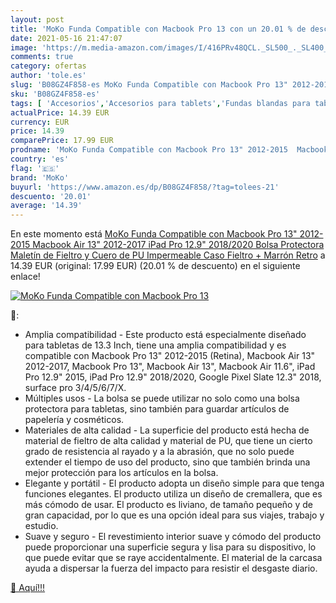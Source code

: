 ```yaml
---
layout: post
title: 'MoKo Funda Compatible con Macbook Pro 13 con un 20.01 % de descuento'
date: 2021-05-16 21:47:07
image: 'https://m.media-amazon.com/images/I/416PRv48QCL._SL500_._SL400_.jpg'
comments: true
category: ofertas
author: 'tole.es'
slug: 'B08GZ4F858-es MoKo Funda Compatible con Macbook Pro 13" 2012-2015...'
sku: 'B08GZ4F858-es'
tags: [ 'Accesorios','Accesorios para tablets','Fundas blandas para tablets','Fundas para tablets','Informática','ipad','moko', ]
actualPrice: 14.39 EUR
currency: EUR
price: 14.39
comparePrice: 17.99 EUR
prodname: 'MoKo Funda Compatible con Macbook Pro 13" 2012-2015  Macbook Air 13" 2012-2017  iPad Pro 12.9" 2018/2020  Bolsa Protectora Maletín de Fieltro y Cuero de PU Impermeable Caso  Fieltro + Marrón Retro'
country: 'es'
flag: '🇪🇸'
brand: 'MoKo'
buyurl: 'https://www.amazon.es/dp/B08GZ4F858/?tag=tolees-21'
descuento: '20.01'
average: '14.39'
---
```


En este momento está [MoKo Funda Compatible con Macbook Pro 13" 2012-2015  Macbook Air 13" 2012-2017  iPad Pro 12.9" 2018/2020  Bolsa Protectora Maletín de Fieltro y Cuero de PU Impermeable Caso  Fieltro + Marrón Retro](https://www.amazon.es/dp/B08GZ4F858/?tag=tolees-21) a 14.39 EUR (original: 17.99 EUR) (20.01 %  de descuento) en el siguiente enlace!

[![MoKo Funda Compatible con Macbook Pro 13](https://m.media-amazon.com/images/I/416PRv48QCL._SL500_._SL400_.jpg)](https://www.amazon.es/dp/B08GZ4F858/?tag=tolees-21)

🔎:

- Amplia compatibilidad - Este producto está especialmente diseñado para tabletas de 13.3 Inch, tiene una amplia compatibilidad y es compatible con Macbook Pro 13" 2012-2015 (Retina), Macbook Air 13" 2012-2017, Macbook Pro 13", Macbook Air 13", Macbook Air 11.6", iPad Pro 12.9" 2015, iPad Pro 12.9" 2018/2020, Google Pixel Slate 12.3" 2018, surface pro 3/4/5/6/7/X.
- Múltiples usos - La bolsa se puede utilizar no solo como una bolsa protectora para tabletas, sino también para guardar artículos de papelería y cosméticos.
- Materiales de alta calidad - La superficie del producto está hecha de material de fieltro de alta calidad y material de PU, que tiene un cierto grado de resistencia al rayado y a la abrasión, que no solo puede extender el tiempo de uso del producto, sino que también brinda una mejor protección para los artículos en la bolsa.
- Elegante y portátil - El producto adopta un diseño simple para que tenga funciones elegantes. El producto utiliza un diseño de cremallera, que es más cómodo de usar. El producto es liviano, de tamaño pequeño y de gran capacidad, por lo que es una opción ideal para sus viajes, trabajo y estudio.
- Suave y seguro - El revestimiento interior suave y cómodo del producto puede proporcionar una superficie segura y lisa para su dispositivo, lo que puede evitar que se raye accidentalmente. El material de la carcasa ayuda a dispersar la fuerza del impacto para resistir el desgaste diario.

[🛒 Aquí!!!](https://www.amazon.es/dp/B08GZ4F858/?tag=tolees-21)
